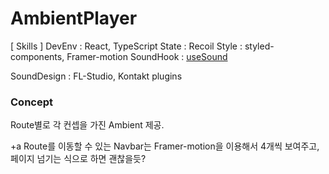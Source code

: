# AmbientPlayer

[ Skills ]
DevEnv : React, TypeScript
State : Recoil
Style : styled-components, Framer-motion
SoundHook : [useSound](https://www.npmjs.com/package/react-sound)

SoundDesign : FL-Studio, Kontakt plugins

### Concept

Route별로 각 컨셉을 가진 Ambient 제공.

+a Route를 이동할 수 있는 Navbar는 Framer-motion을 이용해서 4개씩 보여주고, 페이지 넘기는 식으로 하면 괜찮을듯?
